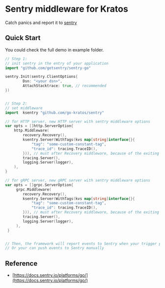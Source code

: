 # Sentry middleware for Kratos
Catch panics and report it to [sentry](https://sentry.io/)

## Quick Start
You could check the full demo in example folder.
```go
// Step 1: 
// init sentry in the entry of your application
import "github.com/getsentry/sentry-go"

sentry.Init(sentry.ClientOptions{
		Dsn: "<your dsn>",
		AttachStacktrace: true, // recommended
})


// Step 2: 
// set middleware
import 	ksentry "github.com/go-kratos/sentry"

// for HTTP server, new HTTP server with sentry middleware options
var opts = []http.ServerOption{
	http.Middleware(
		recovery.Recovery(), 
		ksentry.Server(WithTags(kvs map[string]interface{}{
            "tag": "some-custom-constant-tag",
            "trace_id": tracing.TraceID(),
        })), // must after Recovery middleware, because of the exiting order will be reversed
		tracing.Server(),
		logging.Server(logger), 
	),
}

// for gRPC server, new gRPC server with sentry middleware options
var opts = []grpc.ServerOption{
     grpc.Middleware(
		recovery.Recovery(),
		ksentry.Server(WithTags(kvs map[string]interface{}{
            "tag": "some-custom-constant-tag",
            "trace_id": tracing.TraceID(),
        })), // must after Recovery middleware, because of the exiting order will be reversed
		tracing.Server(),
		logging.Server(logger),
     ),
 }


// Then, the framework will report events to Sentry when your trigger panics.
// Or your can push events to Sentry manually
```

## Reference
* [https://docs.sentry.io/platforms/go/](https://docs.sentry.io/platforms/go/)